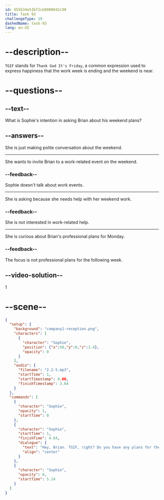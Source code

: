 ```yaml
---
id: 655b34e53bf2cb6908042c98
title: Task 93
challengeType: 19
dashedName: task-93
lang: en-US
---
```


<!-- (Audio) Sophie: Hey, Brian. TGIF, right? Do you have any plans for the weekend? -->

# --description--

`TGIF` stands for `Thank God It's Friday`, a common expression used to express happiness that the work week is ending and the weekend is near. 

# --questions--

## --text--

What is Sophie's intention in asking Brian about his weekend plans?

## --answers--

She is just making polite conversation about the weekend.

---

She wants to invite Brian to a work-related event on the weekend.

### --feedback--

Sophie doesn't talk about work events.

---

She is asking because she needs help with her weekend work.

### --feedback--

She is not interested in work-related help.

---

She is curious about Brian's professional plans for Monday.

### --feedback--

The focus is not professional plans for the following week.

## --video-solution--

1

# --scene--

```json
{
  "setup": {
    "background": "company1-reception.png",
    "characters": [
      {
        "character": "Sophie",
        "position": {"x":50,"y":0,"z":1.4},
        "opacity": 0
      }
    ],
    "audio": {
      "filename": "2.2-5.mp3",
      "startTime": 1,
      "startTimestamp": 0.00,
      "finishTimestamp": 3.64
    }
  },
  "commands": [
    {
      "character": "Sophie",
      "opacity": 1,
      "startTime": 0
    },
    {
      "character": "Sophie",
      "startTime": 1,
      "finishTime": 4.64,
      "dialogue": {
        "text": "Hey, Brian. TGIF, right? Do you have any plans for the weekend?",
        "align": "center"
      }
    },
    {
      "character": "Sophie",
      "opacity": 0,
      "startTime": 5.14
    }
  ]
}
```
